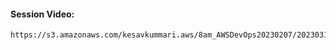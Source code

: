 #### Session Video:
    https://s3.amazonaws.com/kesavkummari.aws/8am_AWSDevOps20230207/20230315_SonarQube/video1536193847.mp4
